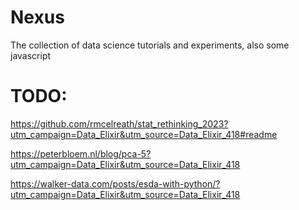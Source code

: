 # Nexus
The collection of data science tutorials and experiments, also some javascript

# TODO:

https://github.com/rmcelreath/stat_rethinking_2023?utm_campaign=Data_Elixir&utm_source=Data_Elixir_418#readme 

https://peterbloem.nl/blog/pca-5?utm_campaign=Data_Elixir&utm_source=Data_Elixir_418

https://walker-data.com/posts/esda-with-python/?utm_campaign=Data_Elixir&utm_source=Data_Elixir_418
